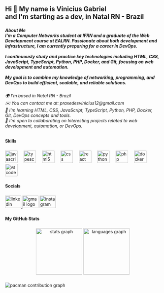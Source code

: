 <h2 align="left">Hi 👋 My name is Vinicius Gabriel<br>and I'm starting as a dev, in Natal RN - Brazil</h2>

###

<h5 align="left">About Me<br>I'm a Computer Networks student at IFRN and a graduate of the Web Development course at EALRN. Passionate about both development and infrastructure, I am currently preparing for a career in DevOps.<br><br>I continuously study and practice key technologies including HTML, CSS, JavaScript, TypeScript, Python, PHP, Docker, and Git, focusing on web development and automation.<br><br>My goal is to combine my knowledge of networking, programming, and DevOps to build efficient, scalable, and reliable solutions.</h5>

###

<h6 align="left">🌍  I'm based in Natal RN - Brazil<br>✉️  You can contact me at: praxedesvinicius12@gmail.com<br>🧠  I'm learning HTML, CSS, JavaScript, TypeScript, Python, PHP, Docker, Git, DevOps concepts and tools.<br>🤝  I'm open to collaborating on Interesting projects related to web development, automation, or DevOps.</h6>

###

<h4 align="left">Skills</h4>

###

<div align="left">
  <img src="https://cdn.jsdelivr.net/gh/devicons/devicon/icons/javascript/javascript-original.svg" height="40" alt="javascript logo"  />
  <img width="12" />
  <img src="https://cdn.jsdelivr.net/gh/devicons/devicon/icons/typescript/typescript-original.svg" height="40" alt="typescript logo"  />
  <img width="12" />
  <img src="https://cdn.jsdelivr.net/gh/devicons/devicon/icons/html5/html5-original.svg" height="40" alt="html5 logo"  />
  <img width="12" />
  <img src="https://cdn.jsdelivr.net/gh/devicons/devicon/icons/css3/css3-original.svg" height="40" alt="css logo"  />
  <img width="12" />
  <img src="https://cdn.jsdelivr.net/gh/devicons/devicon/icons/react/react-original.svg" height="40" alt="react logo"  />
  <img width="12" />
  <img src="https://cdn.jsdelivr.net/gh/devicons/devicon/icons/python/python-original.svg" height="40" alt="python logo"  />
  <img width="12" />
  <img src="https://cdn.jsdelivr.net/gh/devicons/devicon/icons/php/php-original.svg" height="40" alt="php logo"  />
  <img width="12" />
  <img src="https://cdn.jsdelivr.net/gh/devicons/devicon/icons/docker/docker-original.svg" height="40" alt="docker logo"  />
  <img width="12" />
  <img src="https://cdn.jsdelivr.net/gh/devicons/devicon/icons/vscode/vscode-original.svg" height="40" alt="vscode logo"  />
</div>

###

<h4 align="left">Socials</h4>

###

<div align="left">
  <a href="https://www.linkedin.com/in/vinicius-praxedes-4a7820378" target="_blank">
    <img src="https://raw.githubusercontent.com/maurodesouza/profile-readme-generator/master/src/assets/icons/social/linkedin/default.svg" width="52" height="40" alt="linkedin logo"  />
  </a>
  <img src="https://raw.githubusercontent.com/maurodesouza/profile-readme-generator/master/src/assets/icons/social/gmail/default.svg" width="52" height="40" alt="gmail logo"  />
  <a href="https://www.instagram.com/_viniciuspraxedes" target="_blank">
    <img src="https://raw.githubusercontent.com/maurodesouza/profile-readme-generator/master/src/assets/icons/social/instagram/default.svg" width="52" height="40" alt="instagram logo"  />
  </a>
</div>

###

<h4 align="left">My GitHub Stats</h4>

###

<div align="center">
  <img src="https://github-readme-stats.vercel.app/api?username=Vinicius98234&hide_title=false&hide_rank=false&show_icons=true&include_all_commits=true&count_private=true&disable_animations=false&theme=dark&locale=en&hide_border=false&order=1" height="150" alt="stats graph"  />
  <img src="https://github-readme-stats.vercel.app/api/top-langs?username=Vinicius98234&locale=en&hide_title=false&layout=compact&card_width=320&langs_count=5&theme=dark&hide_border=false&order=2" height="150" alt="languages graph"  />
</div>

###

<picture>
  <source media="(prefers-color-scheme: dark)" srcset="https://raw.githubusercontent.com/Vinicius98234/Vinicius98234/output/pacman-contribution-graph-dark.svg">
  <source media="(prefers-color-scheme: light)" srcset="https://raw.githubusercontent.com/Vinicius98234/Vinicius98234/output/pacman-contribution-graph.svg">
  <img alt="pacman contribution graph" src="https://raw.githubusercontent.com/Vinicius98234/Vinicius98234/output/pacman-contribution-graph.svg">
</picture>

###
